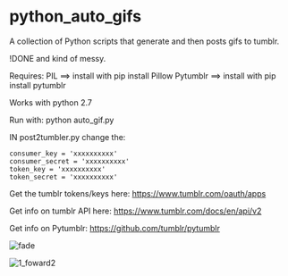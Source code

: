 # python_auto_gifs
A collection of Python scripts that generate and then posts gifs to tumblr.

!DONE and kind of messy.

Requires:
PIL      ==> install with  pip install Pillow
Pytumblr ==> install with  pip install pytumblr

Works with python 2.7

Run with:
python auto_gif.py

IN post2tumbler.py change the:

	consumer_key = 'xxxxxxxxxx'
	consumer_secret = 'xxxxxxxxxx'
	token_key = 'xxxxxxxxxx'
	token_secret = 'xxxxxxxxxx'

Get the tumblr tokens/keys here: https://www.tumblr.com/oauth/apps

Get info on tumblr API here: https://www.tumblr.com/docs/en/api/v2

Get info on Pytumblr:  https://github.com/tumblr/pytumblr



![fade](https://user-images.githubusercontent.com/12630009/58219823-e4ca8f00-7cd1-11e9-929f-d52993d01683.gif)

![1_foward2](https://user-images.githubusercontent.com/12630009/58220770-c8c8ec80-7cd5-11e9-882c-1543be6492b7.gif)
